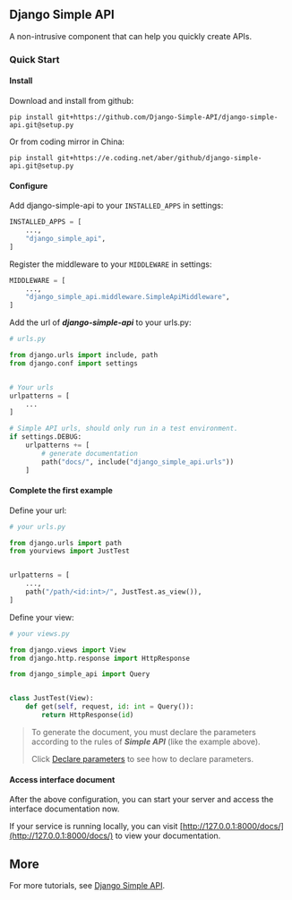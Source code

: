 ## Django Simple API
A non-intrusive component that can help you quickly create APIs.

### Quick Start
#### Install
Download and install from github:

```
pip install git+https://github.com/Django-Simple-API/django-simple-api.git@setup.py
```

Or from coding mirror in China:

```
pip install git+https://e.coding.net/aber/github/django-simple-api.git@setup.py
```


#### Configure
Add django-simple-api to your `INSTALLED_APPS` in settings:

```python
INSTALLED_APPS = [
    ...,
    "django_simple_api",
]
```

Register the middleware to your `MIDDLEWARE` in settings:

```python
MIDDLEWARE = [
    ...,
    "django_simple_api.middleware.SimpleApiMiddleware",
]
```

Add the url of ***django-simple-api*** to your urls.py:

```python
# urls.py

from django.urls import include, path
from django.conf import settings


# Your urls
urlpatterns = [
    ...
]

# Simple API urls, should only run in a test environment.
if settings.DEBUG:
    urlpatterns += [
        # generate documentation
        path("docs/", include("django_simple_api.urls"))
    ]
```


#### Complete the first example
Define your url:

```python
# your urls.py

from django.urls import path
from yourviews import JustTest


urlpatterns = [
    ...,
    path("/path/<id:int>/", JustTest.as_view()),
]
```

Define your view:

```python
# your views.py

from django.views import View
from django.http.response import HttpResponse

from django_simple_api import Query


class JustTest(View):
    def get(self, request, id: int = Query()):
        return HttpResponse(id)
```

> To generate the document, you must declare the parameters according to the  rules of ***Simple API*** (like the example above).
>
> Click [Declare parameters](declare-parameters.md) to see how to declare parameters.


#### Access interface document
After the above configuration, you can start your server and access the interface documentation now.

If your service is running locally, you can visit [http://127.0.0.1:8000/docs/](http://127.0.0.1:8000/docs/) to view your documentation.


## More
For more tutorials, see [Django Simple API](https://www.baidu.com/).
